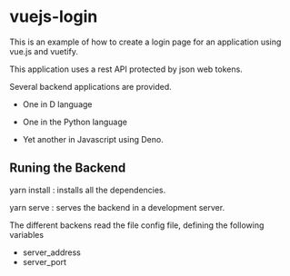 # vuejs-login

This is an example of how to create a login page for an application using vue.js and vuetify.

This application uses a rest API protected by json web tokens.

Several backend applications are provided.

* One in D language

* One in the Python language

* Yet another in Javascript using Deno.

## Runing the Backend

yarn install  : installs all the dependencies. 

yarn serve : serves the backend in a development server.

The different backens read the file config file, defining the 
following variables

* server_address
* server_port 
